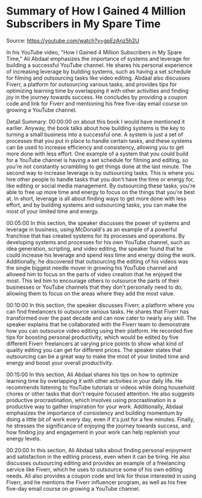 # Summary of How I Gained 4 Million Subscribers in My Spare Time

Source: https://youtube.com/watch?v=gpEzAnz5h2U

In his YouTube video, "How I Gained 4 Million Subscribers in My Spare Time," Ali Abdaal emphasizes the importance of systems and leverage for building a successful YouTube channel. He shares his personal experience of increasing leverage by building systems, such as having a set schedule for filming and outsourcing tasks like video editing. Abdaal also discusses Fiverr, a platform for outsourcing various tasks, and provides tips for optimizing learning time by overlapping it with other activities and finding joy in the journey towards success. He concludes by providing a coupon code and link for Fiverr and mentioning his free five-day email course on growing a YouTube channel.

Detail Summary: 
00:00:00
on about this book I would have mentioned it earlier. Anyway, the book talks about how building systems is the key to turning a small business into a successful one. A system is just a set of processes that you put in place to handle certain tasks, and these systems can be used to increase efficiency and consistency, allowing you to get more done with less effort. One example of a system that you could build for a YouTube channel is having a set schedule for filming and editing, so you're not constantly scrambling to get things done at the last minute. The second way to increase leverage is by outsourcing tasks. This is where you hire other people to handle tasks that you don't have the time or energy for, like editing or social media management. By outsourcing these tasks, you're able to free up more time and energy to focus on the things that you're best at. In short, leverage is all about finding ways to get more done with less effort, and by building systems and outsourcing tasks, you can make the most of your limited time and energy.

00:05:00
In this section, the speaker discusses the power of systems and leverage in business, using McDonald's as an example of a powerful franchise that has created systems for its processes and operations. By developing systems and processes for his own YouTube channel, such as idea generation, scripting, and video editing, the speaker found that he could increase his leverage and spend less time and energy doing the work. Additionally, he discovered that outsourcing the editing of his videos was the single biggest needle mover in growing his YouTube channel and allowed him to focus on the parts of video creation that he enjoyed the most. This led him to encourage others to outsource the parts of their businesses or YouTube channels that they don't personally need to do, allowing them to focus on the areas where they add the most value.

00:10:00
In this section, the speaker discusses Fiverr, a platform where you can find freelancers to outsource various tasks. He shares that Fiverr has transformed over the past decade and can now cater to nearly any skill. The speaker explains that he collaborated with the Fiverr team to demonstrate how you can outsource video editing using their platform. He recorded five tips for boosting personal productivity, which would be edited by five different Fiverr freelancers at varying price points to show what kind of quality editing you can get for different prices. The speaker states that outsourcing can be a great way to make the most of your limited time and energy and boost your overall productivity.

00:15:00
In this section, Ali Abdaal shares his tips on how to optimize learning time by overlapping it with other activities in your daily life. He recommends listening to YouTube tutorials or videos while doing household chores or other tasks that don't require focused attention. He also suggests productive procrastination, which involves using procrastination in a productive way to gather inspiration for your work. Additionally, Abdaal emphasizes the importance of consistency and building momentum by doing a little bit of work every day, even if it's just for a few minutes. Finally, he stresses the significance of enjoying the journey towards success, and how finding joy and engagement in your work can help replenish your energy levels.

00:20:00
In this section, Ali Abdaal talks about finding personal enjoyment and satisfaction in the editing process, even when it can be tiring. He also discusses outsourcing editing and provides an example of a freelancing service like Fiverr, which he uses to outsource some of his own editing needs. Ali also provides a coupon code and link for those interested in using Fiverr, and he mentions the Fiverr influencer program, as well as his free five-day email course on growing a YouTube channel.

